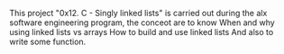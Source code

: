 This project "0x12. C - Singly linked lists" is carried out during the alx software engineering program, the conceot are to know 
When and why using linked lists vs arrays
How to build and use linked lists
And also to write some function.
